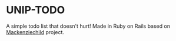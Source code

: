 # UNIP-TODO

A simple todo list that doesn't hurt! Made in Ruby on Rails based on [Mackenziechild](https://github.com/mackenziechild/Todo-App.git) project.

